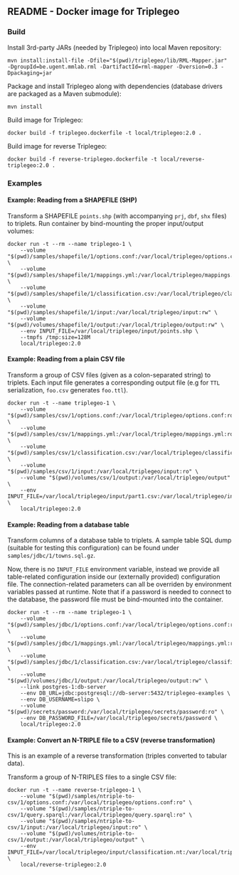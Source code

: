 ## README - Docker image for Triplegeo

### Build

Install 3rd-party JARs (needed by Triplegeo) into local Maven repository:

    mvn install:install-file -Dfile="$(pwd)/triplegeo/lib/RML-Mapper.jar" -DgroupId=be.ugent.mmlab.rml -DartifactId=rml-mapper -Dversion=0.3 -Dpackaging=jar

Package and install Triplegeo along with dependencies (database drivers are packaged as a Maven submodule):

    mvn install

Build image for Triplegeo:

    docker build -f triplegeo.dockerfile -t local/triplegeo:2.0 .

Build image for reverse Triplegeo:

    docker build -f reverse-triplegeo.dockerfile -t local/reverse-triplegeo:2.0 .

### Examples

#### Example: Reading from a SHAPEFILE (SHP)

Transform a SHAPEFILE `points.shp` (with accompanying `prj`, `dbf`, `shx` files) to triplets. Run container 
by bind-mounting the proper input/output volumes:

    docker run -t --rm --name triplegeo-1 \
        --volume "$(pwd)/samples/shapefile/1/options.conf:/var/local/triplegeo/options.conf:ro" \
        --volume "$(pwd)/samples/shapefile/1/mappings.yml:/var/local/triplegeo/mappings.yml:ro" \
        --volume "$(pwd)/samples/shapefile/1/classification.csv:/var/local/triplegeo/classification.csv:ro" \
        --volume "$(pwd)/samples/shapefile/1/input:/var/local/triplegeo/input:rw" \
        --volume "$(pwd)/volumes/shapefile/1/output:/var/local/triplegeo/output:rw" \
        --env INPUT_FILE=/var/local/triplegeo/input/points.shp \
        --tmpfs /tmp:size=128M 
        local/triplegeo:2.0

#### Example: Reading from a plain CSV file

Transform a group of CSV files (given as a colon-separated string) to triplets. Each input file
generates a corresponding output file (e.g for `TTL` serialization, `foo.csv` generates `foo.ttl`).

    docker run -t --name triplegeo-1 \
        --volume "$(pwd)/samples/csv/1/options.conf:/var/local/triplegeo/options.conf:ro" \
        --volume "$(pwd)/samples/csv/1/mappings.yml:/var/local/triplegeo/mappings.yml:ro" \
        --volume "$(pwd)/samples/csv/1/classification.csv:/var/local/triplegeo/classification.csv:ro" \
        --volume "$(pwd)/samples/csv/1/input:/var/local/triplegeo/input:ro" \
        --volume "$(pwd)/volumes/csv/1/output:/var/local/triplegeo/output" \
        --env INPUT_FILE=/var/local/triplegeo/input/part1.csv:/var/local/triplegeo/input/part2.csv:/var/local/triplegeo/input/part3.csv \
        local/triplegeo:2.0

#### Example: Reading from a database table

Transform columns of a database table to triplets. A sample table SQL dump (suitable for testing this configuration) can be found 
under `samples/jdbc/1/towns.sql.gz`.

Now, there is no `INPUT_FILE` environment variable, instead we provide all table-related configuration inside our (externally provided)
configuration file. The connection-related parameters can all be overriden by environment variables passed at runtime. Note that if a 
password is needed to connect to the database, the password file must be bind-mounted into the container.

    docker run -t --rm --name triplegeo-1 \
        --volume "$(pwd)/samples/jdbc/1/options.conf:/var/local/triplegeo/options.conf:ro" \
        --volume "$(pwd)/samples/jdbc/1/mappings.yml:/var/local/triplegeo/mappings.yml:ro" \
        --volume "$(pwd)/samples/jdbc/1/classification.csv:/var/local/triplegeo/classification.csv:ro" \
        --volume "$(pwd)/volumes/jdbc/1/output:/var/local/triplegeo/output:rw" \
        --link postgres-1:db-server
        --env DB_URL=jdbc:postgresql://db-server:5432/triplegeo-examples \
        --env DB_USERNAME=slipo \
        --volume "$(pwd)/secrets/password:/var/local/triplegeo/secrets/password:ro" \
        --env DB_PASSWORD_FILE=/var/local/triplegeo/secrets/password \
        local/triplegeo:2.0

#### Example: Convert an N-TRIPLE file to a CSV (reverse transformation)

This is an example of a reverse transformation (triples converted to tabular data).

Transform a group of N-TRIPLES files to a single CSV file:

    docker run -t --name reverse-triplegeo-1 \
        --volume "$(pwd)/samples/ntriple-to-csv/1/options.conf:/var/local/triplegeo/options.conf:ro" \
        --volume "$(pwd)/samples/ntriple-to-csv/1/query.sparql:/var/local/triplegeo/query.sparql:ro" \
        --volume "$(pwd)/samples/ntriple-to-csv/1/input:/var/local/triplegeo/input:ro" \
        --volume "$(pwd)/volumes/ntriple-to-csv/1/output:/var/local/triplegeo/output" \
        --env INPUT_FILE=/var/local/triplegeo/input/classification.nt:/var/local/triplegeo/input/part1.nt:/var/local/triplegeo/input/part2.nt:/var/local/triplegeo/input/part3.nt \ 
        local/reverse-triplegeo:2.0

